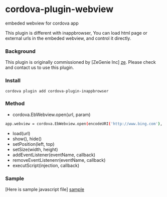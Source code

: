 
# cordova-plugin-webview
embeded webview for cordova app

This plugin is different with inappbrowser, You can load html page or external urls in the embeded webview, and control it directly.

### Background
This plugin is originally commissioned by [ZeGenie Inc] [ze]. Please check and contact us to use this plugin.

### Install
    cordova plugin add cordova-plugin-inappbrowser

### Method
  - cordova.EbWebview.open(url, param)
```sh    
app.webview = cordova.EbWebview.open(encodeURI('http://www.bing.com'), 'left='+app.left+',top='+app.top+',width=320,height=200');
```
  - load(url)
  - show(), hide()
  - setPosition(left, top)
  - setSize(width, height)
  - addEventListener(eventName, callback)
  - removeEventListenenr(eventName, callback)
  - executScript(injection, callback)

### Sample
[Here is sample javascript file] [sample]

   [PlDb]: <https://github.com/joemccann/dillinger/tree/master/plugins/dropbox/README.md>
   [sample]: <https://github.com/covernal/cordova-plugin-webview/blob/master/sample/index.js>
   [ze]: <http://www.zegenie.com>
